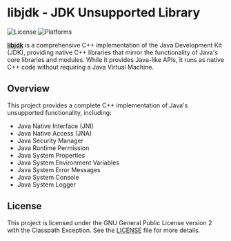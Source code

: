 # libjdk - JDK Unsupported Library

![License](https://img.shields.io/badge/license-GPL%20v2%20with%20Classpath%20Exception-green.svg)
![Platforms](https://img.shields.io/badge/platforms-Windows%20|%20Linux%20|%20macOS-lightgrey.svg)

[**libjdk**](https://github.com/libjdk/libjdk) is a comprehensive C++ implementation of the Java Development Kit (JDK), providing native C++ libraries that mirror the functionality of Java's core libraries and modules. While it provides Java-like APIs, it runs as native C++ code without requiring a Java Virtual Machine.

## Overview

This project provides a complete C++ implementation of Java's unsupported functionality, including:

- Java Native Interface (JNI)
- Java Native Access (JNA)
- Java Security Manager
- Java Runtime Permission
- Java System Properties
- Java System Environment Variables
- Java System Error Messages
- Java System Console
- Java System Logger

## License

This project is licensed under the GNU General Public License version 2 with the Classpath Exception. See the [LICENSE](https://github.com/libjdk/libjdk/blob/main/LICENSE) file for more details.